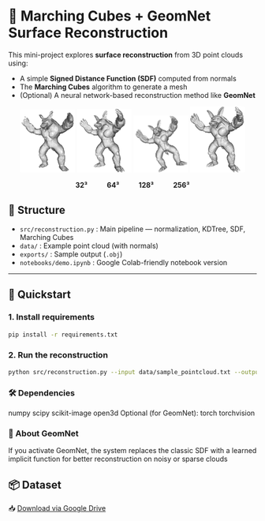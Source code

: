 # 🧊 Marching Cubes + GeomNet Surface Reconstruction

This mini-project explores **surface reconstruction** from 3D point clouds using:

- A simple **Signed Distance Function (SDF)** computed from normals
- The **Marching Cubes** algorithm to generate a mesh
- (Optional) A neural network-based reconstruction method like **GeomNet**
<p align="center">
  <img src="res_32.png" width="22%" />
  <img src="res_64.png" width="22%" />
  <img src="res_128.png" width="22%" />
  <img src="res_256.png" width="22%" />
</p>

<p align="center">
  <b>32³</b> &nbsp;&nbsp;&nbsp;&nbsp;&nbsp;&nbsp;&nbsp;&nbsp;
  <b>64³</b> &nbsp;&nbsp;&nbsp;&nbsp;&nbsp;&nbsp;&nbsp;&nbsp;
  <b>128³</b> &nbsp;&nbsp;&nbsp;&nbsp;&nbsp;&nbsp;&nbsp;&nbsp;
  <b>256³</b>
</p>


## 📁 Structure

- `src/reconstruction.py` : Main pipeline — normalization, KDTree, SDF, Marching Cubes
- `data/` : Example point cloud (with normals)
- `exports/` : Sample output (`.obj`)
- `notebooks/demo.ipynb` : Google Colab-friendly notebook version

---

## 🚀 Quickstart

### 1. Install requirements

```bash
pip install -r requirements.txt
```
### 2. Run the reconstruction
```bash
python src/reconstruction.py --input data/sample_pointcloud.txt --output exports/result.obj
```
### 🛠️ Dependencies
numpy
scipy
scikit-image
open3d
Optional (for GeomNet):
torch
torchvision
### 🧠 About GeomNet
If you activate GeomNet, the system replaces the classic SDF with a learned implicit function for better reconstruction on noisy or sparse clouds

## 📦 Dataset

📥 [Download via Google Drive](https://drive.google.com/file/d/19RXyfxno2OUtCPDOVC9p1yhROWgok5Jv/view?usp=drive_link)

